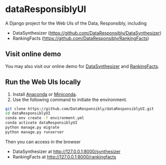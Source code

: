 # dataResponsiblyUI
A Django project for the Web UIs of the Data, Responsibly, including

- DataSynthesizer (https://github.com/DataResponsibly/DataSynthesizer)
- RankingFacts (https://github.com/DataResponsibly/RankingFacts)

## Visit online demo

You may also visit our online demo for [DataSynthesizer](https://dataresponsibly.enginnering.nyu.edu/synthesizer) and [RankingFacts](https://dataresponsibly.enginnering.nyu.edu/rankingfacts).

## Run the Web UIs locally

1. Install [Anaconda](https://www.anaconda.com/) or [Miniconda](https://docs.conda.io/en/latest/miniconda.html).
3. Use the following command to initiate the environment.

```bash
git clone https://github.com/DataResponsibly/dataResponsiblyUI.git
cd dataResponsiblyUI
conda env create -f environment.yml
conda activate dataResponsiblyUI
python manage.py migrate
python manage.py runserver
```

Then you can access in the browser

- DataSynthesizer at http://127.0.0.1:8000/synthesizer
- RankingFacts at http://127.0.0.1:8000/rankingfacts

